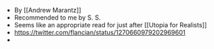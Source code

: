 - By [[Andrew Marantz]]
- Recommended to me by S. S.
- Seems like an appropriate read for just after [[Utopia for Realists]]
- https://twitter.com/flancian/status/1270660979202969601
- 
